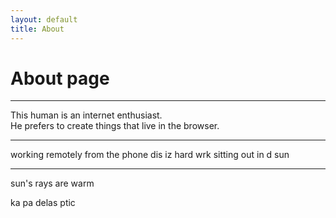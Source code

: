 ```yaml
---
layout: default
title: About
---
```

# About page

---

This human is an internet enthusiast.  
He prefers to create things that live in the browser.  

---

working remotely from the phone
dis iz hard wrk sitting out in d sun

---

sun's rays are warm

ka pa delas ptic
